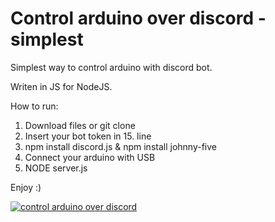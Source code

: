 # Control arduino over discord - simplest
Simplest way to control arduino with discord bot.

Writen in JS for NodeJS.

How to run:
1. Download files or git clone
2. Insert your bot token in 15. line
3. npm install discord.js & npm install johnny-five
4. Connect your arduino with USB
5. NODE server.js

Enjoy :)

[![control arduino over discord](https://img.youtube.com/vi/b8dSoVmVxyw/0.jpg)](https://www.youtube.com/watch?v=b8dSoVmVxyw)
